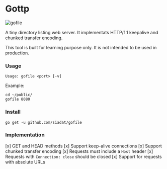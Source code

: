 # Gottp

![gofile](/../screenshots/screenshot-0.1.0.png?raw=true "gofile")

A tiny directory listing web server.
It implementats HTTP/1.1 keepalive and chunked transfer encoding.

This tool is built for learning purpose only. It is not intended to be used in production.

### Usage

    Usage: gofile <port> [-v]

Example:

    cd ~/public/
    gofile 8080

### Install

    go get -u github.com/siadat/gofile

### Implementation

[x] GET and HEAD methods
[x] Support keep-alive connections
[x] Support chunked transfer encoding
[x] Requests must include a `Host` header
[x] Requests with `Connection: close` should be closed
[x] Support for requests with absolute URLs
